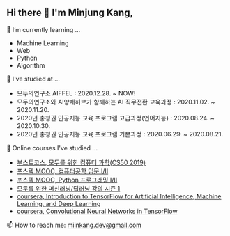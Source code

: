 ## Hi there 👋 I'm Minjung Kang,

🌱 I’m currently learning ...
  - Machine Learning
  - Web 
  - Python
  - Algorithm

👯 I've studied at ...
  - 모두의연구소 AIFFEL : 2020.12.28. ~ NOW!
  - 모두의연구소와 AI양재허브가 함께하는 AI 직무전환 교육과정 : 2020.11.02. ~ 2020.11.20.
  - 2020년 충청권 인공지능 교육 프로그램 고급과정(언어지능) : 2020.08.24. ~ 2020.10.30.
  - 2020년 충청권 인공지능 교육 프로그램 기본과정 : 2020.06.29. ~ 2020.08.21.
  
🤔 Online courses I've studied ...
  - [부스트코스, 모두를 위한 컴퓨터 과학(CS50 2019)](https://www.edwith.org/boostcourse-cs-050)
  - [포스텍 MOOC, 컴퓨터공학 입문 I/II](https://pabi.smartlearn.io/)
  - [포스텍 MOOC, Python 프로그래밍 I/II](https://pabi.smartlearn.io/)
  - [모두를 위한 머신러닝/딥러닝 강의 시즌 1](https://www.youtube.com/watch?v=BS6O0zOGX4E)
  - [coursera, Introduction to TensorFlow for Artificial Intelligence, Machine Learning, and Deep Learning](https://www.coursera.org/learn/introduction-tensorflow)
  - [coursera, Convolutional Neural Networks in TensorFlow](https://www.coursera.org/learn/convolutional-neural-networks-tensorflow)
  
📫 How to reach me: miinkang.dev@gmail.com

